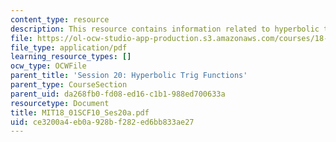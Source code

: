 ```yaml
---
content_type: resource
description: This resource contains information related to hyperbolic trig functions.
file: https://ol-ocw-studio-app-production.s3.amazonaws.com/courses/18-01sc-single-variable-calculus-fall-2010/ce3200a4eb0a928bf282ed6bb833ae27_MIT18_01SCF10_Ses20a.pdf
file_type: application/pdf
learning_resource_types: []
ocw_type: OCWFile
parent_title: 'Session 20: Hyperbolic Trig Functions'
parent_type: CourseSection
parent_uid: da268fb0-fd08-ed16-c1b1-988ed700633a
resourcetype: Document
title: MIT18_01SCF10_Ses20a.pdf
uid: ce3200a4-eb0a-928b-f282-ed6bb833ae27
---
```

